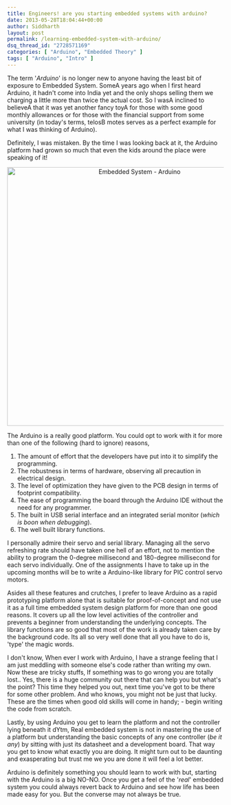 ```yaml
---
title: Engineers! are you starting embedded systems with arduino?
date: 2013-05-28T18:04:44+00:00
author: Siddharth
layout: post
permalink: /learning-embedded-system-with-arduino/
dsq_thread_id: "2728571169"
categories: [ "Arduino", "Embedded Theory" ]
tags: [ "Arduino", "Intro" ]
---
```


The term '_Arduino_' is no longer new to anyone having the least bit of exposure to Embedded System. SomeA years ago when I first heard Arduino, it hadn't come into India yet and the only shops selling them we charging a little more than twice the actual cost. So I wasA inclined to believeA that it was yet another fancy toyA for those with some good monthly allowances or for those with the financial support from some university (in today's terms, telosB motes serves as a perfect example for what I was thinking of Arduino).

Definitely, I was mistaken. By the time I was looking back at it, the Arduino platform had grown so much that even the kids around the place were speaking of it!

<p style="text-align: center;">
  <a href="/images/posts/2013/05/arduino.jpg"><img class="aligncenter  wp-image-238" src="/images/posts/2013/05/arduino.jpg" alt="Embedded System - Arduino" width="600" height="600" srcset="/images/posts/2013/05/arduino.jpg 600w, /images/posts/2013/05/arduino-150x150.jpg 150w, /images/posts/2013/05/arduino-300x300.jpg 300w" sizes="(max-width: 600px) 100vw, 600px" /></a>
</p>

The Arduino is a really good platform. You could opt to work with it for more than one of the following (hard to ignore) reasons,

  1. The amount of effort that the developers have put into it to simplify the programming.
  2. The robustness in terms of hardware, observing all precaution in electrical design.
  3. The level of optimization they have given to the PCB design in terms of footprint compatibility.
  4. The ease of programming the board through the Arduino IDE without the need for any programmer.
  5. The built in USB serial interface and an integrated serial monitor (_which is boon when debugging_).
  6. The well built library functions.

I personally admire their servo and serial library. Managing all the servo refreshing rate should have taken one hell of an effort, not to mention the ability to program the 0-degree millisecond and 180-degree millisecond for each servo individually. One of the assignments I have to take up in the upcoming months will be to write a Arduino-like library for PIC control servo motors.

Asides all these features and crutches, I prefer to leave Arduino as a rapid prototyping platform alone that is suitable for proof-of-concept and not use it as a full time embedded system design platform for more than one good reasons. It covers up all the low level activities of the controller and prevents a beginner from understanding the underlying concepts. The library functions are so good that most of the work is already taken care by the background code. Its all so very well done that all you have to do is, 'type' the magic words.

I don't know, When ever I work with Arduino, I have a strange feeling that I am just meddling with someone else's code rather than writing my own. Now these are tricky stuffs, If something was to go wrong you are totally lost.. Yes, there is a huge community out there that can help you but what's the point? This time they helped you out, next time you've got to be there for some other problem. And who knows, you might not be just that lucky. These are the times when good old skills will come in handy; - begin writing the code from scratch.

Lastly, by using Arduino you get to learn the platform and not the controller lying beneath it dYtm, Real embedded system is not in mastering the use of a platform but understanding the basic concepts of any one controller (_be it any_) by sitting with just its datasheet and a development board. That way you get to know what exactly you are doing. It might turn out to be daunting and exasperating but trust me we you are done it will feel a lot better.

Arduino is definitely something you should learn to work with but, starting with the Arduino is a big NO-NO. Once you get a feel of the '_real_' embedded system you could always revert back to Arduino and see how life has been made easy for you. But the converse may not always be true.